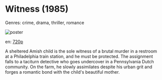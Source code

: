 # Witness (1985)

Genres: crime, drama, thriller, romance

![poster](http://image.tmdb.org/t/p/w500/pQZa314NJP3ieMAj6CgPI1v7nUY.jpg)

en:
  [720p](magnet:?xt=urn:btih:ABA471EA9FA3C011FC8E87FFFD9F9D9373EE7D7E&tr=udp://glotorrents.pw:6969/announce&tr=udp://tracker.opentrackr.org:1337/announce&tr=udp://torrent.gresille.org:80/announce&tr=udp://tracker.openbittorrent.com:80&tr=udp://tracker.coppersurfer.tk:6969&tr=udp://tracker.leechers-paradise.org:6969&tr=udp://p4p.arenabg.ch:1337&tr=udp://tracker.internetwarriors.net:1337)
  


A sheltered Amish child is the sole witness of a brutal murder in a restroom at a Philadelphia train station, and he must be protected.  The assignment falls to a taciturn detective who goes undercover in a Pennsylvania Dutch community. On the farm, he slowly assimilates despite his urban grit and forges a romantic bond with the child's beautiful mother.